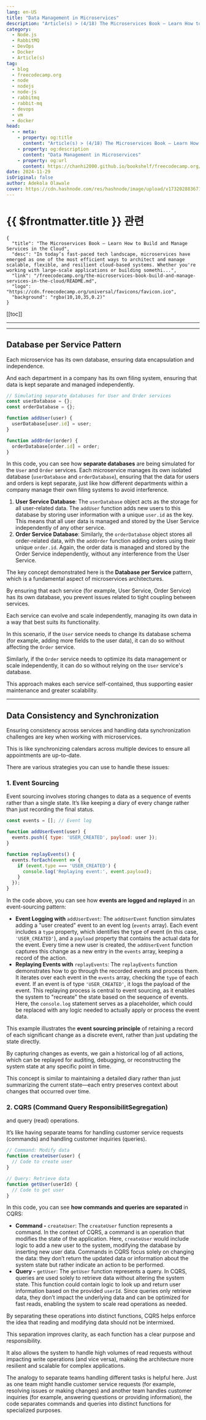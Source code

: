 ```yaml
---
lang: en-US
title: "Data Management in Microservices"
description: "Article(s) > (4/18) The Microservices Book – Learn How to Build and Manage Services in the Cloud" 
category:
  - Node.js
  - RabbitMQ
  - DevOps
  - Docker
  - Article(s)
tag:
  - blog
  - freecodecamp.org
  - node
  - nodejs
  - node-js
  - rabbitmq
  - rabbit-mq
  - devops
  - vm
  - docker
head:
  - - meta:
    - property: og:title
      content: "Article(s) > (4/18) The Microservices Book – Learn How to Build and Manage Services in the Cloud"
    - property: og:description
      content: "Data Management in Microservices"
    - property: og:url
      content: https://chanhi2000.github.io/bookshelf/freecodecamp.org/the-microservices-book-build-and-manage-services-in-the-cloud/data-management-in-microservices.html
date: 2024-11-29
isOriginal: false
author: Adekola Olawale
cover: https://cdn.hashnode.com/res/hashnode/image/upload/v1732028836710/aedce669-1e41-4bb1-8619-6994ed741b5c.png
---
```


# {{ $frontmatter.title }} 관련

```component VPCard
{
  "title": "The Microservices Book – Learn How to Build and Manage Services in the Cloud",
  "desc": "In today’s fast-paced tech landscape, microservices have emerged as one of the most efficient ways to architect and manage scalable, flexible, and resilient cloud-based systems. Whether you're working with large-scale applications or building somethi...",
  "link": "/freecodecamp.org/the-microservices-book-build-and-manage-services-in-the-cloud/README.md",
  "logo": "https://cdn.freecodecamp.org/universal/favicons/favicon.ico",
  "background": "rgba(10,10,35,0.2)"
}
```

[[toc]]

---

<SiteInfo
  name="The Microservices Book – Learn How to Build and Manage Services in the Cloud"
  desc="In today’s fast-paced tech landscape, microservices have emerged as one of the most efficient ways to architect and manage scalable, flexible, and resilient cloud-based systems. Whether you're working with large-scale applications or building somethi..."
  url="https://freecodecamp.org/news/the-microservices-book-build-and-manage-services-in-the-cloud#heading-data-management-in-microservices"
  logo="https://cdn.freecodecamp.org/universal/favicons/favicon.ico"
  preview="https://cdn.hashnode.com/res/hashnode/image/upload/v1732028836710/aedce669-1e41-4bb1-8619-6994ed741b5c.png"/>

---

## Database per Service Pattern

Each microservice has its own database, ensuring data encapsulation and independence.

And each department in a company has its own filing system, ensuring that data is kept separate and managed independently.

```js
// Simulating separate databases for User and Order services
const userDatabase = {};
const orderDatabase = {};

function addUser(user) {
  userDatabase[user.id] = user;
}

function addOrder(order) {
  orderDatabase[order.id] = order;
}
```

In this code, you can see how **separate databases** are being simulated for the `User` and `Order` services. Each microservice manages its own isolated database (`userDatabase` and `orderDatabase`), ensuring that the data for users and orders is kept separate, just like how different departments within a company manage their own filing systems to avoid interference.

1. **User Service Database**: The `userDatabase` object acts as the storage for all user-related data. The `addUser` function adds new users to this database by storing user information with a unique `user.id` as the key. This means that all user data is managed and stored by the User Service independently of any other service.
2. **Order Service Database**: Similarly, the `orderDatabase` object stores all order-related data, with the `addOrder` function adding orders using their unique `order.id`. Again, the order data is managed and stored by the Order Service independently, without any interference from the User Service.

The key concept demonstrated here is the **Database per Service** pattern, which is a fundamental aspect of microservices architectures.

By ensuring that each service (for example, User Service, Order Service) has its own database, you prevent issues related to tight coupling between services.

Each service can evolve and scale independently, managing its own data in a way that best suits its functionality.

In this scenario, if the `User` service needs to change its database schema (for example, adding more fields to the user data), it can do so without affecting the `Order` service.

Similarly, if the `Order` service needs to optimize its data management or scale independently, it can do so without relying on the `User` service's database.

This approach makes each service self-contained, thus supporting easier maintenance and greater scalability.

---

## Data Consistency and Synchronization

Ensuring consistency across services and handling data synchronization challenges are key when working with microservices.

This is like synchronizing calendars across multiple devices to ensure all appointments are up-to-date.

There are various strategies you can use to handle these issues:

### 1. Event Sourcing

Event sourcing involves storing changes to data as a sequence of events rather than a single state. It’s like keeping a diary of every change rather than just recording the final status.

```js
const events = []; // Event log

function addUserEvent(user) {
  events.push({ type: 'USER_CREATED', payload: user });
}

function replayEvents() {
  events.forEach(event => {
    if (event.type === 'USER_CREATED') {
      console.log('Replaying event:', event.payload);
    }
  });
}
```

In the code above, you can see how **events are logged and replayed** in an event-sourcing pattern:

- **Event Logging with** `addUserEvent`: The `addUserEvent` function simulates adding a "user created" event to an event log (`events` array). Each event includes a `type` property, which identifies the type of event (in this case, `'USER_CREATED'`), and a `payload` property that contains the actual data for the event. Every time a new user is created, the `addUserEvent` function captures this change as a new entry in the `events` array, keeping a record of the action.
- **Replaying Events with** `replayEvents`: The `replayEvents` function demonstrates how to go through the recorded events and process them. It iterates over each event in the `events` array, checking the `type` of each event. If an event is of type `'USER_CREATED'`, it logs the payload of the event. This replaying process is central to event sourcing, as it enables the system to "recreate" the state based on the sequence of events. Here, the `console.log` statement serves as a placeholder, which could be replaced with any logic needed to actually apply or process the event data.

This example illustrates the **event sourcing principle** of retaining a record of each significant change as a discrete event, rather than just updating the state directly.

By capturing changes as events, we gain a historical log of all actions, which can be replayed for auditing, debugging, or reconstructing the system state at any specific point in time.

This concept is similar to maintaining a detailed diary rather than just summarizing the current state—each entry preserves context about changes that occurred over time.

### 2. CQRS (Command Query ResponsibilitSegregation)

and query (read) operations.

It’s like having separate teams for handling customer service requests (commands) and handling customer inquiries (queries).

```js
// Command: Modify data
function createUser(user) {
  // Code to create user
}

// Query: Retrieve data
function getUser(userId) {
  // Code to get user
}
```

In this code, you can see **how commands and queries are separated** in CQRS:

- **Command -** `createUser`: The `createUser` function represents a command. In the context of CQRS, a command is an operation that modifies the state of the application. Here, `createUser` would include logic to add a new user to the system, modifying the database by inserting new user data. Commands in CQRS focus solely on changing the data: they don’t return the updated data or information about the system state but rather indicate an action to be performed.
- **Query -** `getUser`: The `getUser` function represents a query. In CQRS, queries are used solely to retrieve data without altering the system state. This function could contain logic to look up and return user information based on the provided `userId`. Since queries only retrieve data, they don’t impact the underlying data and can be optimized for fast reads, enabling the system to scale read operations as needed.

By separating these operations into distinct functions, CQRS helps enforce the idea that reading and modifying data should not be intermixed.

This separation improves clarity, as each function has a clear purpose and responsibility.

It also allows the system to handle high volumes of read requests without impacting write operations (and vice versa), making the architecture more resilient and scalable for complex applications.

The analogy to separate teams handling different tasks is helpful here. Just as one team might handle customer service requests (for example, resolving issues or making changes) and another team handles customer inquiries (for example, answering questions or providing information), the code separates commands and queries into distinct functions for specialized purposes.
